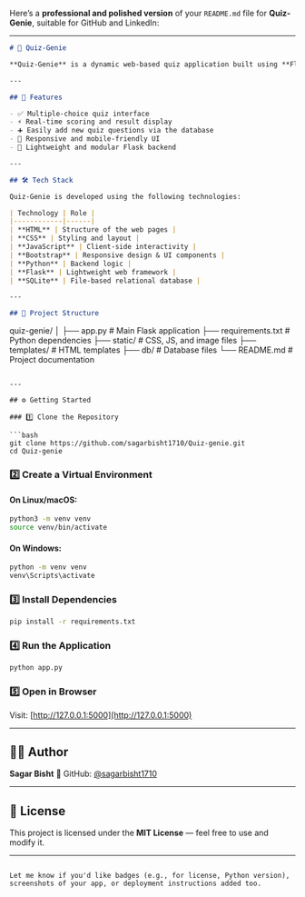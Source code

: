 Here’s a **professional and polished version** of your `README.md` file for **Quiz-Genie**, suitable for GitHub and LinkedIn:

---

```markdown
# 🧠 Quiz-Genie

**Quiz-Genie** is a dynamic web-based quiz application built using **Flask**. It enables users to take interactive quizzes, receive instant feedback, and track their scores in real-time. With a clean, responsive UI and a modular backend, it’s easy to maintain and extend.

---

## 🚀 Features

- ✅ Multiple-choice quiz interface  
- ⚡ Real-time scoring and result display  
- ➕ Easily add new quiz questions via the database  
- 📱 Responsive and mobile-friendly UI  
- 🧩 Lightweight and modular Flask backend  

---

## 🛠️ Tech Stack

Quiz-Genie is developed using the following technologies:

| Technology | Role |
|------------|------|
| **HTML** | Structure of the web pages |
| **CSS** | Styling and layout |
| **JavaScript** | Client-side interactivity |
| **Bootstrap** | Responsive design & UI components |
| **Python** | Backend logic |
| **Flask** | Lightweight web framework |
| **SQLite** | File-based relational database |

---

## 📁 Project Structure

```

quiz-genie/
│
├── app.py                # Main Flask application
├── requirements.txt      # Python dependencies
├── static/               # CSS, JS, and image files
├── templates/            # HTML templates
├── db/                   # Database files
└── README.md             # Project documentation

````

---

## ⚙️ Getting Started

### 1️⃣ Clone the Repository

```bash
git clone https://github.com/sagarbisht1710/Quiz-genie.git
cd Quiz-genie
````

### 2️⃣ Create a Virtual Environment

#### On Linux/macOS:

```bash
python3 -m venv venv
source venv/bin/activate
```

#### On Windows:

```bash
python -m venv venv
venv\Scripts\activate
```

### 3️⃣ Install Dependencies

```bash
pip install -r requirements.txt
```

### 4️⃣ Run the Application

```bash
python app.py
```

### 5️⃣ Open in Browser

Visit: [http://127.0.0.1:5000](http://127.0.0.1:5000)

---

## 👨‍💻 Author

**Sagar Bisht**
🔗 GitHub: [@sagarbisht1710](https://github.com/sagarbisht1710)

---

## 📄 License

This project is licensed under the **MIT License** — feel free to use and modify it.

---

```

Let me know if you'd like badges (e.g., for license, Python version), screenshots of your app, or deployment instructions added too.
```
